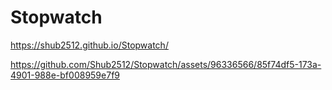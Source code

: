 # Stopwatch

 https://shub2512.github.io/Stopwatch/




https://github.com/Shub2512/Stopwatch/assets/96336566/85f74df5-173a-4901-988e-bf008959e7f9

